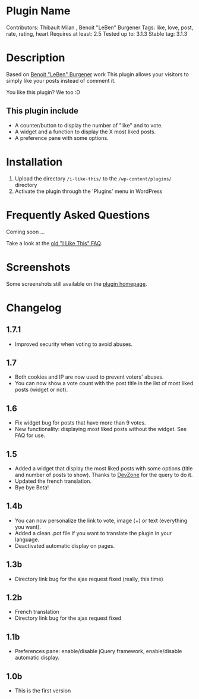# Plugin Name
Contributors: Thibault Milan , Benoit "LeBen" Burgener
Tags: like, love, post, rate, rating, heart
Requires at least: 2.5
Tested up to: 3.1.3
Stable tag: 3.1.3

# Description

Based on [Benoit "LeBen" Burgener](http://benoitburgener.com/) work
This plugin allows your visitors to simply like your posts instead of comment it.

You like this plugin? We too :D

## This plugin include
* A counter/button to display the number of "like" and to vote.
* A widget and a function to display the X most liked posts.
* A preference pane with some options.

# Installation

1. Upload the directory `/i-like-this/` to the `/wp-content/plugins/` directory
2. Activate the plugin through the 'Plugins' menu in WordPress

# Frequently Asked Questions

Coming soon ...

Take a look at the [old "I Like This" FAQ](http://my-tapestry.tenderapp.com/faqs/plugins/i-like-this).

# Screenshots

Some screenshots still available on the [plugin homepage](http://www.my-tapestry.com/i-like-this/).

# Changelog

## 1.7.1
* Improved security when voting to avoid abuses.

## 1.7
* Both cookies and IP are now used to prevent voters' abuses.
* You can now show a vote count with the post title in the list of most liked posts (widget or not).

## 1.6
* Fix widget bug for posts that have more than 9 votes.
* New functionality: displaying most liked posts without the widget. See FAQ for use.

## 1.5
* Added a widget that display the most liked posts with some options (title and number of posts to show). Thanks to [DevZone](http://www.devzone.fr/) for the query to do it.
* Updated the french translation.
* Bye bye Beta!

## 1.4b
* You can now personalize the link to vote, image (+) or text (everything you want).
* Added a clean .pot file if you want to translate the plugin in your language.
* Deactivated automatic display on pages.

## 1.3b
* Directory link bug for the ajax request fixed (really, this time)

## 1.2b
* French translation
* Directory link bug for the ajax request fixed

## 1.1b
* Preferences pane: enable/disable jQuery framework, enable/disable automatic display.

## 1.0b
* This is the first version